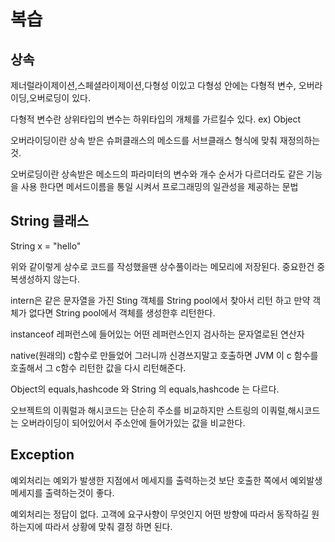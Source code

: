# 복습

## 상속 

제너럴라이제이션,스페셜라이제이션,다형성 이있고
다형성 안에는 다형적 변수, 오버라이딩,오버로딩이 있다.

다형적 변수란 상위타입의 변수는 하위타입의 개체를 가르킬수 있다. ex) Object

오버라이딩이란 상속 받은 슈퍼클래스의 메소드를 서브클래스 형식에 맞춰 재정의하는것.

오버로딩이란 상속받은 메소드의 파라미터의 변수와 개수 순서가 다르더라도 같은 기능을 사용 한다면 메서드이름을 통일 시켜서 프로그래밍의 일관성을 제공하는 문법


## String 클래스

String x = "hello" 

위와 같이렇게 상수로 코드를 작성했을땐 상수풀이라는 메모리에 저장된다. 중요한건 중복생성하지 않는다.

intern은 같은 문자열을 가진 Sting 객체를 String pool에서 찾아서 리턴 하고 만약 객체가 없다면 String pool에서 객체를 생성한후 리턴한다.

instanceof  레퍼런스에 들어있는 어떤 레퍼런스인지 검사하는 문자열로된 연산자

native(원래의) c함수로 만들었어 그러니까 신경쓰지말고
호출하면 JVM 이 c 함수를 호출해서 그 c함수 리턴한 값을 다시 리턴해준다.

Object의 equals,hashcode 와 String 의 equals,hashcode 는 다르다.

오브젝트의 이쿼럴과 해시코드는 단순히 주소를 비교하지만 스트링의 이쿼럴,해시코드는 오버라이딩이 되어있어서 주소안에 들어가있는 값을 비교한다.


## Exception

예외처리는 예외가 발생한 지점에서 메세지를 출력하는것 보단 호출한 쪽에서 예외발생 메세지를 출력하는것이 좋다. 

예외처리는 정답이 없다. 고객에 요구사향이 무엇인지 어떤 방향에 따라서 동작하길 원하는지에 따라서 상황에 맞춰 결정 하면 된다.


 


